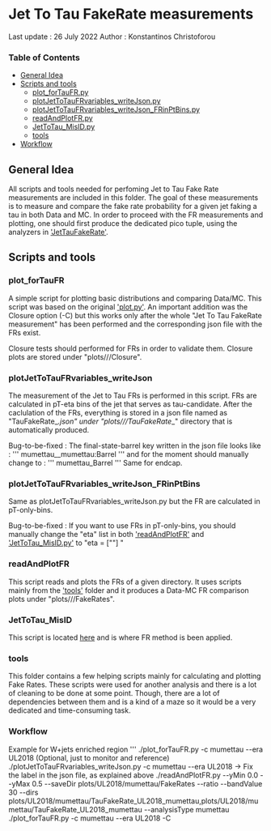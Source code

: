 # Jet To Tau FakeRate measurements
Last update : 26 July 2022
Author      : Konstantinos Christoforou


### Table of Contents  
* [General Idea](#General-Idea)<br>
* [Scripts and tools](#Scripts-and-Tools)<br>
  * [plot_forTauFR.py](#plot_forTauFR)<br>
  * [plotJetToTauFRvariables_writeJson.py](#plotJetToTauFRvariables_writeJson)<br>
  * [plotJetToTauFRvariables_writeJson_FRinPtBins.py](#plotJetToTauFRvariables_writeJson_FRinPtBins)<br>
  * [readAndPlotFR.py](#readAndPlotFR)<br>
  * [JetToTau_MisID.py](#JetToTau_MisID)<br>
  * [tools](#tools)
* [Workflow](#Workflow)

## General Idea
All scripts and tools needed for perfoming Jet to Tau Fake Rate measurements are included in this folder.
The goal of these measurements is to measure and compare the fake rate probability for a given jet
faking a tau in both Data and MC.  In order to proceed with the FR measurements and plotting, one should
first produce the dedicated pico tuple, using the analyzers in 
['JetTauFakeRate'](../../../../PicoProducer/python/analysis/JetTauFakeRate).

## Scripts and tools

### plot_forTauFR
A simple script for plotting basic distributions and comparing Data/MC.
This script was based on the original ['plot.py'](../../../plot.py).
An important addition was the Closure option (-C) but this works
only after the whole "Jet To Tau FakeRate measurement" has been performed
and the corresponding json file with the FRs exist.

Closure tests should performed for FRs in order to validate them.  Closure plots
are stored under "plots/<era>/<finalstate>/Closure".

### plotJetToTauFRvariables_writeJson
The measurement of the Jet to Tau FRs is performed in this script.  FRs
are calculated in pT-eta bins of the jet that serves as tau-candidate.
After the caclulation of the FRs, everything is stored in a json file named as
"TauFakeRate_<era>_<finalstate>.json" under "plots/<era>/<finalstate>/TauFakeRate_<era>_<finalstate>" directory that
is automatically produced.  

Bug-to-be-fixed : The final-state-barrel key written in the json file looks like :
'''
mumettau__mumettau:Barrel
'''
and for the moment should manually change to :
'''
mumettau_Barrel
'''
Same for endcap.  

### plotJetToTauFRvariables_writeJson_FRinPtBins
Same as plotJetToTauFRvariables_writeJson.py but the FR are calculated in pT-only-bins.

Bug-to-be-fixed : If you want to use FRs in pT-only-bins, you should manually
change the "eta" list in both ['readAndPlotFR'](readAndPlotFR.py) and 
['JetToTau_MisID.py'](../../methods/JetToTau_MisID.py) to "eta = [""] "

### readAndPlotFR
This script reads and plots the FRs of a given directory.  It uses scripts mainly from the
['tools'](tools) folder and it produces a Data-MC FR comparison plots under "plots/<era>/<finalstate>/FakeRates".

### JetToTau_MisID
This script is located [here](../../methods/JetToTau_MisID.py) and is where FR method is been applied.

### tools
This folder contains a few helping scripts mainly for calculating and plotting Fake Rates.
These scripts were used for another analysis and there is a lot of cleaning to be done at some point.
Though, there are a lot of dependencies between them and is a kind of a maze so it would be a very
dedicated and time-consuming task.

### Workflow
Example for W+jets enriched region
'''
./plot_forTauFR.py -c mumettau --era UL2018 (Optional, just to monitor and reference)
./plotJetToTauFRvariables_writeJson.py -c mumettau --era UL2018
-> Fix the label in the json file, as explained above
./readAndPlotFR.py --yMin 0.0 --yMax 0.5 --saveDir plots/UL2018/mumettau/FakeRates --ratio --bandValue 30 --dirs plots/UL2018/mumettau/TauFakeRate_UL2018_mumettau,plots/UL2018/mumettau/TauFakeRate_UL2018_mumettau --analysisType mumettau
./plot_forTauFR.py -c mumettau --era UL2018 -C

